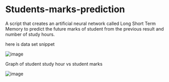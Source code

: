 # Students-marks-prediction

A script that creates an artificial neural network called Long Short Term Memory to predict the future marks of student from the previous result and number of study hours.

here is data set snippet

![image](https://user-images.githubusercontent.com/106422266/228613508-ec6f576f-fe36-4343-8ba7-d4898ea8fe23.png)

Graph of student study hour vs student marks

![image](https://user-images.githubusercontent.com/106422266/228613880-f6e116d3-f0b3-401c-b99e-070768637c52.png)



